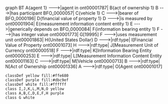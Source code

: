 graph BT
        A{agent 1} --->|agent in ont00001787| B{act of ownership 1}
        B --->|has participant BFO_0000057| C{vehicle 1}
        C --->|bearer of BFO_0000196| D{financial value of property 1}
        D --->|is measured by ont00001904| E{measurement information content entity 1}
        E --->|generically depends on BFO_0000084| F{information bearing entity 1}
        F --->|has integer value ont00001773| G[19995]
        F --->|uses measurement unit ont00001863| H{United States Dollar}
        D --->|rdf:type| I[Financial Value of Property
        ont00001073]
        H --->|rdf:type| J[Measurement Unit of Currency
        ont00000518]
        F --->|rdf:type| K[Information Bearing Entity
        ont00000253]
        E --->|rdf:type| L[Measurement Information Content Entity
        ont00001163]
        C --->|rdf:type| M[Vehicle ont00000713]
        B --->|rdf:type| N[Act of Ownership
        ont00001336]
        A --->|rdf:type| O[Agent
        ont00001017]

    classDef yellow fill:#ffe680
    classDef purple fill:#dbc9ef
    classDef white fill:#ffffff
    class I,J,K,L,M,N,O yellow
    class A,B,C,D,E,F,H purple
    class G white
